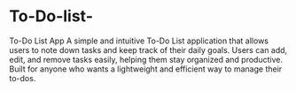 # To-Do-list-
To-Do List App A simple and intuitive To-Do List application that allows users to note down tasks and keep track of their daily goals. Users can add, edit, and remove tasks easily, helping them stay organized and productive. Built for anyone who wants a lightweight and efficient way to manage their to-dos.
